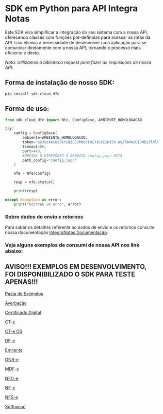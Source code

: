# SDK em Python para API Integra Notas

Este SDK visa simplificar a integração do seu sistema com a nossa API, oferecendo classes com funções pré-definidas para acessar as rotas da API. Isso elimina a necessidade de desenvolver uma aplicação para se comunicar diretamente com a nossa API, tornando o processo mais eficiente e direto.

*Nota: Utilizamos a biblioteca request para fazer as requisições de nossa API.*

## Forma de instalação de nosso SDK:

```
pip install sdk-cloud-dfe
```

## Forma de uso:

```py
from sdk_cloud_dfe import Nfe, ConfigBase, AMBIENTE_HOMOLOGACAO

try:
    config = ConfigBase(
        ambiente=AMBIENTE_HOMOLOGACAO,
        token="eyJ0eXAiOiJKV1QiLCJhbGciOiJIUzI1NiJ9.eyJlbXAiOiJ0b2tlbl9leGVtcGxvIiwidXNyIjoidGsiLCJ0cCI6InRrIn0.Tva_viCMCeG3nkRYmi_RcJ6BtSzui60kdzIsuq5X-sQ",
        timeout=60,
        port=443,
        #DEFINA O DIRETÓRIO O ARQUIVO config.json ESTÁ
        path_config="config.json" 
    )

    nfe = Nfe(config)

    resp = nfe.status()

    print(resp)

except Exception as error:
    print("Ocorreu um erro", error)
```

### Sobre dados de envio e retornos

Para saber os detalhes referente ao dados de envio e os retornos consulte nossa documentação [IntegraNotas Documentação](https://integranotas.com.br/doc).

### Veja alguns exemplos de consumi de nossa API nos link abaixo:

## AVISO!!! EXEMPLOS EM DESENVOLVIMENTO, FOI DISPONIBILIZADO O SDK PARA TESTE APENAS!!!

[Pasta de Exemplos](https://github.com/cloud-dfe/sdk-python/tree/master/examples)

[Averbação](https://github.com/cloud-dfe/sdk-python/tree/master/examples/averbacao)

[Certificado Digital](https://github.com/cloud-dfe/sdk-python/tree/master/examples/certificado)

[CT-e](https://github.com/cloud-dfe/sdk-python/tree/master/examples/cte)

[CT-e OS](https://github.com/cloud-dfe/sdk-python/tree/master/examples/cteos)

[DF-e](https://github.com/cloud-dfe/sdk-python/tree/master/examples/dfe)

[Emitente](https://github.com/cloud-dfe/sdk-python/tree/master/examples/emitente)

[GNR-e](https://github.com/cloud-dfe/sdk-python/tree/master/examples/gnre)

[MDF-e](https://github.com/cloud-dfe/sdk-python/tree/master/examples/mdfe)

[NFC-e](https://github.com/cloud-dfe/sdk-python/tree/master/examples/nfce)

[NF-e](https://github.com/cloud-dfe/sdk-python/tree/master/examples/nfe)

[NFS-e](https://github.com/cloud-dfe/sdk-python/tree/master/examples/nfse)

[Softhouse](https://github.com/cloud-dfe/sdk-python/tree/master/examples/softhouse)
